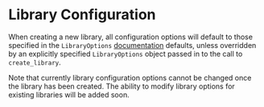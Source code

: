 # Library Configuration

When creating a new library, all configuration options will default to those specified in the `LibraryOptions` [documentation](api/arctic.md#LibraryOptions) defaults, unless overridden by an explicitly specified `LibraryOptions` object passed in to the call to `create_library`.

Note that currently library configuration options cannot be changed once the library has been created. The ability to modify library options for existing libraries will be added soon.
